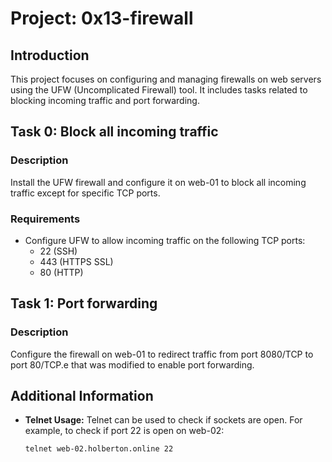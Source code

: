 # Project: 0x13-firewall

## Introduction

This project focuses on configuring and managing firewalls on web servers using the UFW (Uncomplicated Firewall) tool. 
It includes tasks related to blocking incoming traffic and port forwarding.

## Task 0: Block all incoming traffic

### Description

Install the UFW firewall and configure it on web-01 to block all incoming traffic except for specific TCP ports.

### Requirements

- Configure UFW to allow incoming traffic on the following TCP ports:
  - 22 (SSH)
  - 443 (HTTPS SSL)
  - 80 (HTTP)

## Task 1: Port forwarding

### Description

Configure the firewall on web-01 to redirect traffic from port 8080/TCP to port 80/TCP.e that was modified to enable port forwarding. 

## Additional Information

- **Telnet Usage:** Telnet can be used to check if sockets are open. For example, to check if port 22 is open on web-02:

  ```bash
  telnet web-02.holberton.online 22
  ```
